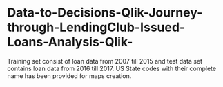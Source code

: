 # Data-to-Decisions-Qlik-Journey-through-LendingClub-Issued-Loans-Analysis-Qlik-
Training set consist of loan data from 2007 till 2015 and test data set contains loan data from 2016 till 2017. US State codes with their complete name has been provided for maps creation.
